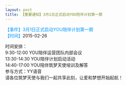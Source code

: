 ```yaml
---
layout: post
title: 【重要通知】3月1日正式启动YOU陪伴计划第一期
---
```

<font color=#0099ff>【事件】3月1日正式启动YOU陪伴计划第一期 </font>   
<font color=#0099ff>【时间】</font>2015-02-26  </font>   

时间安排：  
9:30-12:00   YOU陪伴运营团队内部会议  
13:30-14:30 YOU陪伴计划启动活动  
14:40-17:00 YOU陪伴筑梦天使培训及解答  
参与方式：YY语音  
请各位筑梦天使与我们一起共享此刻，让爱和梦想开始起航！  